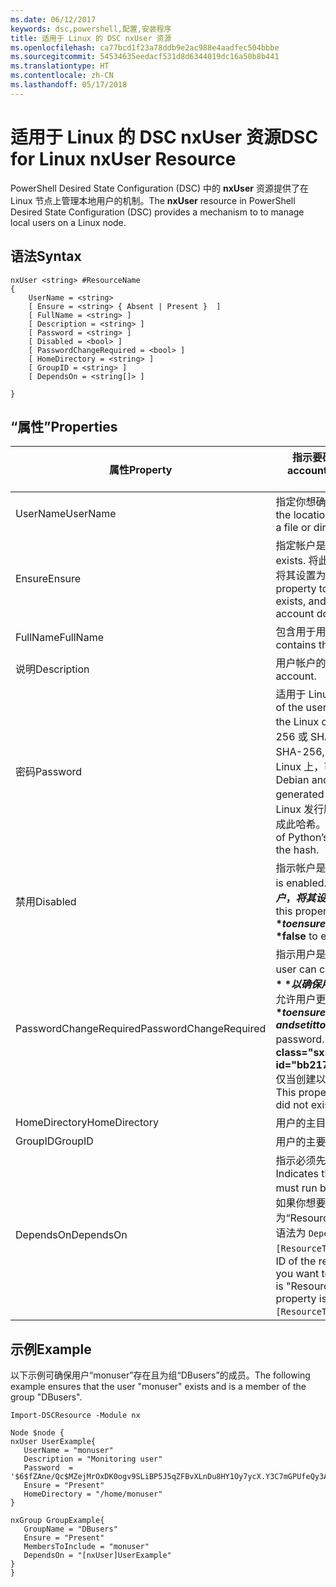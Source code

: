 ```yaml
---
ms.date: 06/12/2017
keywords: dsc,powershell,配置,安装程序
title: 适用于 Linux 的 DSC nxUser 资源
ms.openlocfilehash: ca77bcd1f23a78ddb9e2ac988e4aadfec504bbbe
ms.sourcegitcommit: 54534635eedacf531d8d6344019dc16a50b8b441
ms.translationtype: HT
ms.contentlocale: zh-CN
ms.lasthandoff: 05/17/2018
---
```

# <a name="dsc-for-linux-nxuser-resource"></a><span data-ttu-id="bb217-103">适用于 Linux 的 DSC nxUser 资源</span><span class="sxs-lookup"><span data-stu-id="bb217-103">DSC for Linux nxUser Resource</span></span>

<span data-ttu-id="bb217-104">PowerShell Desired State Configuration (DSC) 中的 **nxUser** 资源提供了在 Linux 节点上管理本地用户的机制。</span><span class="sxs-lookup"><span data-stu-id="bb217-104">The **nxUser** resource in PowerShell Desired State Configuration (DSC) provides a mechanism to to manage local users on a Linux node.</span></span>

## <a name="syntax"></a><span data-ttu-id="bb217-105">语法</span><span class="sxs-lookup"><span data-stu-id="bb217-105">Syntax</span></span>

```
nxUser <string> #ResourceName
{
    UserName = <string>
    [ Ensure = <string> { Absent | Present }  ]
    [ FullName = <string> ]
    [ Description = <string> ]
    [ Password = <string> ]
    [ Disabled = <bool> ]
    [ PasswordChangeRequired = <bool> ]
    [ HomeDirectory = <string> ]
    [ GroupID = <string> ]
    [ DependsOn = <string[]> ]

}
```

## <a name="properties"></a><span data-ttu-id="bb217-106">“属性”</span><span class="sxs-lookup"><span data-stu-id="bb217-106">Properties</span></span>

|  <span data-ttu-id="bb217-107">属性</span><span class="sxs-lookup"><span data-stu-id="bb217-107">Property</span></span> |  <span data-ttu-id="bb217-108">指示要确保其特定状态的帐户名。</span><span class="sxs-lookup"><span data-stu-id="bb217-108">Indicates the account name for which you want to ensure a specific state.</span></span> |
|---|---|
| <span data-ttu-id="bb217-109">UserName</span><span class="sxs-lookup"><span data-stu-id="bb217-109">UserName</span></span>| <span data-ttu-id="bb217-110">指定你想确保其中文件或目录状态的位置。</span><span class="sxs-lookup"><span data-stu-id="bb217-110">Specifies the location where you want to ensure the state for a file or directory.</span></span>|
| <span data-ttu-id="bb217-111">Ensure</span><span class="sxs-lookup"><span data-stu-id="bb217-111">Ensure</span></span>| <span data-ttu-id="bb217-112">指定帐户是否存在。</span><span class="sxs-lookup"><span data-stu-id="bb217-112">Specifies whether the account exists.</span></span> <span data-ttu-id="bb217-113">将此属性设置为“Present”以确保该帐户存在，将其设置为“Absent”以确保该帐户不存在。</span><span class="sxs-lookup"><span data-stu-id="bb217-113">Set this property to "Present" to ensure that the account exists, and set it to "Absent" to ensure that the account does not exist.</span></span>|
| <span data-ttu-id="bb217-114">FullName</span><span class="sxs-lookup"><span data-stu-id="bb217-114">FullName</span></span>| <span data-ttu-id="bb217-115">包含用于用户帐户的完整名称的字符串。</span><span class="sxs-lookup"><span data-stu-id="bb217-115">A string that contains the full name to use for the user account.</span></span>|
| <span data-ttu-id="bb217-116">说明</span><span class="sxs-lookup"><span data-stu-id="bb217-116">Description</span></span>| <span data-ttu-id="bb217-117">用户帐户的说明。</span><span class="sxs-lookup"><span data-stu-id="bb217-117">The description for the user account.</span></span>|
| <span data-ttu-id="bb217-118">密码</span><span class="sxs-lookup"><span data-stu-id="bb217-118">Password</span></span>| <span data-ttu-id="bb217-119">适用于 Linux 计算机的形式的用户密码哈希。</span><span class="sxs-lookup"><span data-stu-id="bb217-119">The hash of the users password in the appropriate form for the Linux computer.</span></span> <span data-ttu-id="bb217-120">通常情况下，这是加盐的 SHA-256 或 SHA-512 哈希。</span><span class="sxs-lookup"><span data-stu-id="bb217-120">Typically, this is a salted SHA-256, or SHA-512 hash.</span></span> <span data-ttu-id="bb217-121">在 Debian 和 Ubuntu Linux 上，可以使用 mkpasswd 命令生成此值。</span><span class="sxs-lookup"><span data-stu-id="bb217-121">On Debian and Ubuntu Linux, this value can be generated with the mkpasswd command.</span></span> <span data-ttu-id="bb217-122">对于其他 Linux 发行版本，可以使用 Python 加密库的加密方法生成此哈希。</span><span class="sxs-lookup"><span data-stu-id="bb217-122">For other Linux distros, the crypt method of Python’s Crypt library can be used to generate the hash.</span></span>|
| <span data-ttu-id="bb217-123">禁用</span><span class="sxs-lookup"><span data-stu-id="bb217-123">Disabled</span></span>| <span data-ttu-id="bb217-124">指示帐户是否已启用。</span><span class="sxs-lookup"><span data-stu-id="bb217-124">Indicates whether the account is enabled.</span></span> <span data-ttu-id="bb217-125">将此属性设置为 **$true** 以确已禁用保此帐户，将其设置为 **$false** 以确保已启用此帐户。</span><span class="sxs-lookup"><span data-stu-id="bb217-125">Set this property to **$true** to ensure that this account is disabled, and set it to **$false** to ensure that it is enabled.</span></span>|
| <span data-ttu-id="bb217-126">PasswordChangeRequired</span><span class="sxs-lookup"><span data-stu-id="bb217-126">PasswordChangeRequired</span></span>| <span data-ttu-id="bb217-127">指示用户是否可以更改密码。</span><span class="sxs-lookup"><span data-stu-id="bb217-127">Indicates whether the user can change the password.</span></span> <span data-ttu-id="bb217-128">将此属性设置为 **$true** 以确保用户无法更改密码，将其设置为 **$false** 以允许用户更改密码。</span><span class="sxs-lookup"><span data-stu-id="bb217-128">Set this property to **$true** to ensure that the user cannot change the password, and set it to **$false** to allow the user to change the password.</span></span> <span data-ttu-id="bb217-129">默认值为 **$false**。</span><span class="sxs-lookup"><span data-stu-id="bb217-129">The default value is **$false**.</span></span> <span data-ttu-id="bb217-130">仅当创建以前不存在的用户帐户时，才会计算此属性。</span><span class="sxs-lookup"><span data-stu-id="bb217-130">This property is only evaluated if the user account did not exist previously and is being created.</span></span>|
| <span data-ttu-id="bb217-131">HomeDirectory</span><span class="sxs-lookup"><span data-stu-id="bb217-131">HomeDirectory</span></span>| <span data-ttu-id="bb217-132">用户的主目录</span><span class="sxs-lookup"><span data-stu-id="bb217-132">The home directory for the user.</span></span>|
| <span data-ttu-id="bb217-133">GroupID</span><span class="sxs-lookup"><span data-stu-id="bb217-133">GroupID</span></span>| <span data-ttu-id="bb217-134">用户的主要组 ID</span><span class="sxs-lookup"><span data-stu-id="bb217-134">The primary group ID for the user.</span></span>|
| <span data-ttu-id="bb217-135">DependsOn</span><span class="sxs-lookup"><span data-stu-id="bb217-135">DependsOn</span></span> | <span data-ttu-id="bb217-136">指示必须先运行其他资源的配置，再配置此资源。</span><span class="sxs-lookup"><span data-stu-id="bb217-136">Indicates that the configuration of another resource must run before this resource is configured.</span></span> <span data-ttu-id="bb217-137">例如，如果你想要首先运行 ID 为“ResourceName”、类型为“ResourceType”的资源配置脚本块，则使用此属性的语法为 `DependsOn = "[ResourceType]ResourceName"`。</span><span class="sxs-lookup"><span data-stu-id="bb217-137">For example, if the ID of the resource configuration script block that you want to run first is "ResourceName" and its type is "ResourceType", the syntax for using this property is `DependsOn = "[ResourceType]ResourceName"`.</span></span>|

## <a name="example"></a><span data-ttu-id="bb217-138">示例</span><span class="sxs-lookup"><span data-stu-id="bb217-138">Example</span></span>

<span data-ttu-id="bb217-139">以下示例可确保用户“monuser”存在且为组“DBusers”的成员。</span><span class="sxs-lookup"><span data-stu-id="bb217-139">The following example ensures that the user "monuser" exists and is a member of the group "DBusers".</span></span>

```
Import-DSCResource -Module nx

Node $node {
nxUser UserExample{
   UserName = "monuser"
   Description = "Monitoring user"
   Password  =    '$6$fZAne/Qc$MZejMrOxDK0ogv9SLiBP5J5qZFBvXLnDu8HY1Oy7ycX.Y3C7mGPUfeQy3A82ev3zIabhDQnj2ayeuGn02CqE/0'
   Ensure = "Present"
   HomeDirectory = "/home/monuser"
}

nxGroup GroupExample{
   GroupName = "DBusers"
   Ensure = "Present"
   MembersToInclude = "monuser"
   DependsOn = "[nxUser]UserExample"
}
}
```